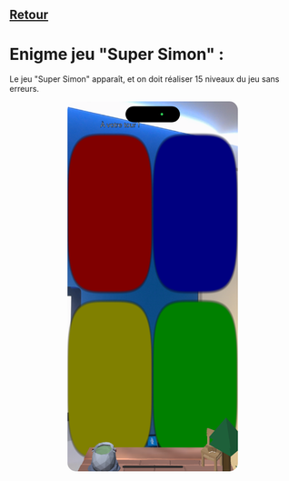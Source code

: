 ## [Retour](/ressources/Enigmes.md)

# Enigme jeu "Super Simon" :
  
  Le jeu "Super Simon" apparaît, et on doit réaliser 15 niveaux du jeu sans erreurs.

  <p style="text-align: center;">
  <img src="/Images/IMG_1556.PNG" alt="Morse" width="300" style="border-radius: 15px;"/>
  </p>

